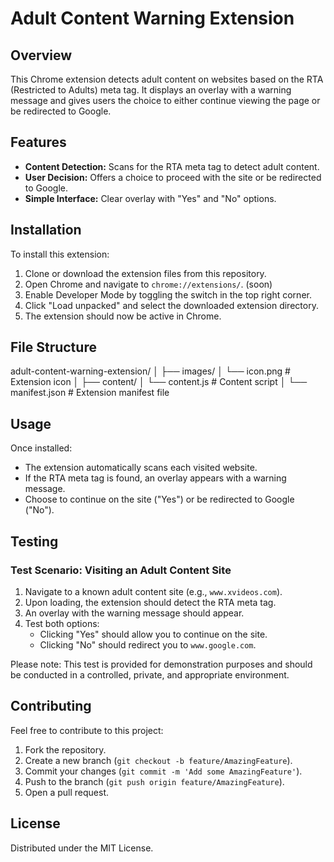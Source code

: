 # Adult Content Warning Extension

## Overview

This Chrome extension detects adult content on websites based on the RTA (Restricted to Adults) meta tag. It displays an overlay with a warning message and gives users the choice to either continue viewing the page or be redirected to Google.

## Features

- **Content Detection:** Scans for the RTA meta tag to detect adult content.
- **User Decision:** Offers a choice to proceed with the site or be redirected to Google.
- **Simple Interface:** Clear overlay with "Yes" and "No" options.

## Installation

To install this extension:

1. Clone or download the extension files from this repository.
2. Open Chrome and navigate to `chrome://extensions/`. (soon)
3. Enable Developer Mode by toggling the switch in the top right corner.
4. Click "Load unpacked" and select the downloaded extension directory.
5. The extension should now be active in Chrome.

## File Structure

adult-content-warning-extension/
│
├── images/
│ └── icon.png # Extension icon
│
├── content/
│ └── content.js # Content script
│
└── manifest.json # Extension manifest file


## Usage

Once installed:

- The extension automatically scans each visited website.
- If the RTA meta tag is found, an overlay appears with a warning message.
- Choose to continue on the site ("Yes") or be redirected to Google ("No").

## Testing

### Test Scenario: Visiting an Adult Content Site

1. Navigate to a known adult content site (e.g., `www.xvideos.com`).
2. Upon loading, the extension should detect the RTA meta tag.
3. An overlay with the warning message should appear.
4. Test both options:
   - Clicking "Yes" should allow you to continue on the site.
   - Clicking "No" should redirect you to `www.google.com`.

Please note: This test is provided for demonstration purposes and should be conducted in a controlled, private, and appropriate environment.

## Contributing

Feel free to contribute to this project:

1. Fork the repository.
2. Create a new branch (`git checkout -b feature/AmazingFeature`).
3. Commit your changes (`git commit -m 'Add some AmazingFeature'`).
4. Push to the branch (`git push origin feature/AmazingFeature`).
5. Open a pull request.

## License

Distributed under the MIT License. 





